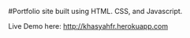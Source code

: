 #Portfolio site built using HTML. CSS, and Javascript.

Live Demo here: http://khasyahfr.herokuapp.com